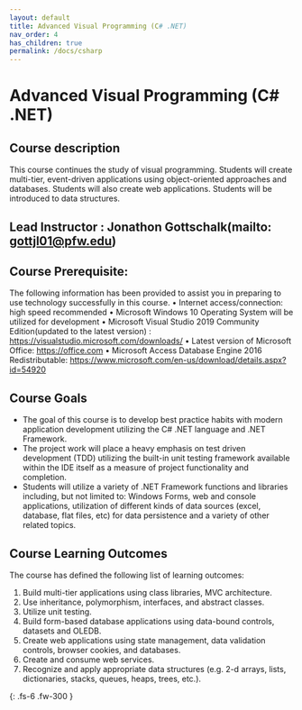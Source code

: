 ```yaml
---
layout: default
title: Advanced Visual Programming (C# .NET)
nav_order: 4
has_children: true
permalink: /docs/csharp
---
```


# Advanced Visual Programming (C# .NET)
 ## Course description
This course continues the study of visual programming. Students will create multi-tier, event-driven applications using object-oriented approaches and databases. Students will also create web applications. Students will be introduced to data structures.
 
 ## Lead Instructor : Jonathon Gottschalk(mailto: gottjl01@pfw.edu)

 ## Course Prerequisite: 
 The following information has been provided to assist you in preparing to use technology successfully in this course.
• Internet access/connection: high speed recommended 
• Microsoft Windows 10 Operating System will be utilized for development
• Microsoft Visual Studio 2019 Community Edition(updated to the latest version) : https://visualstudio.microsoft.com/downloads/
• Latest version of Microsoft Office: https://office.com 
• Microsoft Access Database Engine 2016 Redistributable: https://www.microsoft.com/en-us/download/details.aspx?id=54920

 ## Course Goals
  * The goal of this course is to develop best practice habits with modern application development utilizing the C# .NET language and .NET Framework.  
  * The project work will place a heavy emphasis on test driven development (TDD) utilizing the built-in unit testing framework available within the IDE itself as a measure of project functionality and completion.
  * Students will utilize a variety of .NET Framework functions and libraries including, but not limited to: Windows Forms, web and console applications, utilization of different kinds of data sources (excel, database, flat files, etc) for data persistence and a variety of other related topics.

 ## Course Learning Outcomes
 The course has defined the following list of learning outcomes:
1. Build multi-tier applications using class libraries, MVC architecture.
2. Use inheritance, polymorphism, interfaces, and abstract classes. 
3. Utilize unit testing. 
4. Build form-based database applications using data-bound controls, datasets and OLEDB.
5. Create web applications using state management, data validation controls, browser cookies, and databases. 
6. Create and consume web services. 
7. Recognize and apply appropriate data structures (e.g. 2-d arrays, lists, dictionaries, stacks, queues, heaps, trees, etc.). 

{: .fs-6 .fw-300 }

